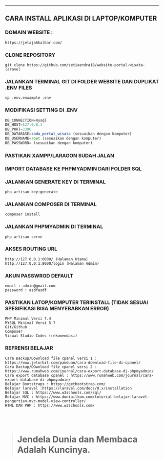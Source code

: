 
<hr>

## CARA INSTALL APLIKASI DI LAPTOP/KOMPUTER
### DOMAIN WEBSITE :
```console
https://jelajahkalbar.com/
```
### CLONE REPOSITORY
```console
git clone https://github.com/setiaendra18/website-portal-wisata-laravel
```
### JALANKAN TERMINAL GIT DI FOLDER WEBSITE DAN DUPLIKAT .ENV FILES
```console
cp .env.enxample .env
```
### MODIFIKASI SETTING DI .ENV
```javascript
DB_CONNECTION=mysql
DB_HOST=127.0.0.1
DB_PORT=3306
DB_DATABASE=zada_portal_wisata (sesuaikan dengan komputer)
DB_USERNAME=root (sesuaikan dengan komputer)
DB_PASSWORD= (sesuaikan dengan komputer)
```
### PASTIKAN XAMPP/LARAGON SUDAH JALAN
### IMPORT DATABASE KE PHPMYADMIN DARI FOLDER SQL
### JALANKAN GENERATE KEY DI TERMINAL
```console
php artisan key:generate
```
### JALANKAN COMPOSER DI TERMINAL
```console
composer install
```
### JALANKAN PHPMYADMIN DI TERMINAL
```console
php artisan serve
```
### AKSES ROUTING URL
```console
http://127.0.0.1:8000/ (Halaman Utama)
http://127.0.0.1:8000/login (Halaman Admin)
```
### AKUN PASSWROD DEFAULT
```console
email : admin@gmail.com
password : asdfasdf
```
### PASTIKAN LATOP/KOMPUTER TERINSTALL (TIDAK SESUAI SPESIFIKASI BISA MENYEBABKAN ERROR)
```console
PHP Minimal Versi 7.4
MYSQL Minimal Versi 5.7
Git/Github 
Composer
Visual Studio Codes (rekomendasi)
```
### REFRENSI BELAJAR
```console
Cara Backup/Download file cpanel versi 1 : https://www.jetorbit.com/panduan/cara-download-file-di-cpanel/
Cara Backup/DOwnload file cpanel versi 2 : https://www.rumahweb.com/journal/cara-export-database-di-phpmyadmin/
Cara export database cpanel : https://www.rumahweb.com/journal/cara-export-database-di-phpmyadmin/
Belajar Bootstraps : https://getbootstrap.com/
Belajar laravel :https://laravel.com/docs/9.x/installation
Belajar SQL : https://www.w3schools.com/sql/
Belajar MVC : https://www.duniailkom.com/tutorial-belajar-laravel-pengertian-mvc-model-view-controller/
HTML DAN PHP : https://www.w3schools.com/

```

<br>
<br>
<blockquote><h1>Jendela Dunia dan Membaca Adalah Kuncinya.</1></blockquote>
